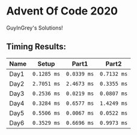 # Advent Of Code 2020
GuyInGrey's Solutions!

## Timing Results:
|Name|Setup|Part1|Part2|
|-|-|-|-|
|Day1|`0.1285 ms`|`0.0339 ms`|`0.7132 ms`|
|Day2|`2.7051 ms`|`2.4673 ms`|`0.3355 ms`|
|Day3|`0.2536 ms`|`0.0219 ms`|`0.0807 ms`|
|Day4|`0.3284 ms`|`0.6577 ms`|`1.4249 ms`|
|Day5|`0.5506 ms`|`0.0067 ms`|`0.0522 ms`|
|Day6|`0.3529 ms`|`0.6696 ms`|`0.9973 ms`|
